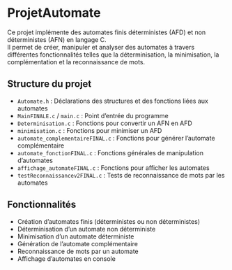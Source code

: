 # ProjetAutomate

Ce projet implémente des automates finis déterministes (AFD) et non déterministes (AFN) en langage C.  
Il permet de créer, manipuler et analyser des automates à travers différentes fonctionnalités telles que la déterminisation, la minimisation, la complémentation et la reconnaissance de mots.

## Structure du projet

- `Automate.h` : Déclarations des structures et des fonctions liées aux automates
- `MainFINALE.c` / `main.c` : Point d’entrée du programme
- `Determinisation.c` : Fonctions pour convertir un AFN en AFD
- `minimisation.c` : Fonctions pour minimiser un AFD
- `automate_complementaireFINAL.c` : Fonctions pour générer l’automate complémentaire
- `automate_fonctionFINAL.c` : Fonctions générales de manipulation d’automates
- `affichage_automateFINAL.c` : Fonctions pour afficher les automates
- `testReconnaissancev2FINAL.c` : Tests de reconnaissance de mots par les automates

## Fonctionnalités

- Création d’automates finis (déterministes ou non déterministes)
- Déterminisation d’un automate non déterministe
- Minimisation d’un automate déterministe
- Génération de l’automate complémentaire
- Reconnaissance de mots par un automate
- Affichage d’automates en console
